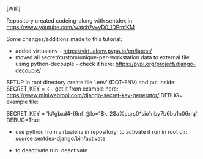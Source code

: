[WIP]

Repository created codeing-along with sentdex in:
https://www.youtube.com/watch?v=yD0_1DPmfKM

Some changes/additions made to this tutorial:
- added virtualenv - https://virtualenv.pypa.io/en/latest/
- moved all secret/custom/unique-per-workstation data to external file using python-decouple - check it here: https://pypi.org/project/django-decouple/

SETUP
In root directory create file '.env' (DOT-ENV) and put inside:
<file>
SECRET_KEY = <YOUR SECRET KEY> <-- get it from example here: https://www.miniwebtool.com/django-secret-key-generator/
DEBUG=<BOOLEAN IF DEBUG SHOULD BE ENABLED>
</file>
example file:

<file>
SECRET_KEY = 'k#gbxd4-(6nf_@lo=1$k_2$a%cqrs0^sio1nby7b6bu1n06rrq'
DEBUG=True
</file>


- use python from virtualenv in repository; to activate it run in root dir:
source sentdex-django/bin/activate

- to deactivate run:
deactivate